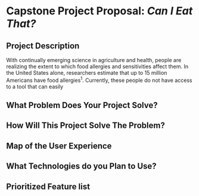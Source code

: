 # Capstone Project Proposal: _Can I Eat That?_   

## Project Description
With continually emerging science in agriculture and health, people are realizing the extent to which food allergies and sensitivities affect them. In the United States alone, researchers estimate that up to 15 million Americans have food allergies<sup>1</sup>. Currently, these people do not have access to a tool that can easily  
## What Problem Does Your Project Solve?

## How Will This Project Solve The Problem?

## Map of the User Experience

## What Technologies do you Plan to Use?

## Prioritized Feature list
